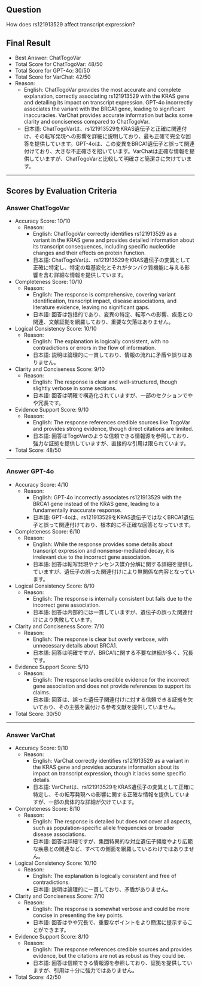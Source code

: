 ## Question

How does rs121913529 affect transcript expression?

## Final Result

- Best Answer: ChatTogoVar
- Total Score for ChatTogoVar: 48/50
- Total Score for GPT-4o: 30/50
- Total Score for VarChat: 42/50
- Reason:
  - English: ChatTogoVar provides the most accurate and complete explanation, correctly associating rs121913529 with the KRAS gene and detailing its impact on transcript expression. GPT-4o incorrectly associates the variant with the BRCA1 gene, leading to significant inaccuracies. VarChat provides accurate information but lacks some clarity and conciseness compared to ChatTogoVar.
  - 日本語: ChatTogoVarは、rs121913529をKRAS遺伝子と正確に関連付け、その転写発現への影響を詳細に説明しており、最も正確で完全な回答を提供しています。GPT-4oは、この変異をBRCA1遺伝子と誤って関連付けており、大きな不正確さを招いています。VarChatは正確な情報を提供していますが、ChatTogoVarと比較して明確さと簡潔さに欠けています。

---

## Scores by Evaluation Criteria

### Answer ChatTogoVar
- Accuracy Score: 10/10
  - Reason: 
    - English: ChatTogoVar correctly identifies rs121913529 as a variant in the KRAS gene and provides detailed information about its transcript consequences, including specific nucleotide changes and their effects on protein function.
    - 日本語: ChatTogoVarは、rs121913529をKRAS遺伝子の変異として正確に特定し、特定の塩基変化とそれがタンパク質機能に与える影響を含む詳細な情報を提供しています。
- Completeness Score: 10/10
  - Reason: 
    - English: The response is comprehensive, covering variant identification, transcript impact, disease associations, and literature evidence, leaving no significant gaps.
    - 日本語: 回答は包括的であり、変異の特定、転写への影響、疾患との関連、文献証拠を網羅しており、重要な欠落はありません。
- Logical Consistency Score: 10/10
  - Reason: 
    - English: The explanation is logically consistent, with no contradictions or errors in the flow of information.
    - 日本語: 説明は論理的に一貫しており、情報の流れに矛盾や誤りはありません。
- Clarity and Conciseness Score: 9/10
  - Reason: 
    - English: The response is clear and well-structured, though slightly verbose in some sections.
    - 日本語: 回答は明確で構造化されていますが、一部のセクションでやや冗長です。
- Evidence Support Score: 9/10
  - Reason: 
    - English: The response references credible sources like TogoVar and provides strong evidence, though direct citations are limited.
    - 日本語: 回答はTogoVarのような信頼できる情報源を参照しており、強力な証拠を提供していますが、直接的な引用は限られています。
- Total Score: 48/50

---

### Answer GPT-4o
- Accuracy Score: 4/10
  - Reason: 
    - English: GPT-4o incorrectly associates rs121913529 with the BRCA1 gene instead of the KRAS gene, leading to a fundamentally inaccurate response.
    - 日本語: GPT-4oは、rs121913529をKRAS遺伝子ではなくBRCA1遺伝子と誤って関連付けており、根本的に不正確な回答となっています。
- Completeness Score: 6/10
  - Reason: 
    - English: While the response provides some details about transcript expression and nonsense-mediated decay, it is irrelevant due to the incorrect gene association.
    - 日本語: 回答は転写発現やナンセンス媒介分解に関する詳細を提供していますが、遺伝子の誤った関連付けにより無関係な内容となっています。
- Logical Consistency Score: 8/10
  - Reason: 
    - English: The response is internally consistent but fails due to the incorrect gene association.
    - 日本語: 回答は内部的には一貫していますが、遺伝子の誤った関連付けにより失敗しています。
- Clarity and Conciseness Score: 7/10
  - Reason: 
    - English: The response is clear but overly verbose, with unnecessary details about BRCA1.
    - 日本語: 回答は明確ですが、BRCA1に関する不要な詳細が多く、冗長です。
- Evidence Support Score: 5/10
  - Reason: 
    - English: The response lacks credible evidence for the incorrect gene association and does not provide references to support its claims.
    - 日本語: 回答は、誤った遺伝子関連付けに対する信頼できる証拠を欠いており、その主張を裏付ける参考文献を提供していません。
- Total Score: 30/50

---

### Answer VarChat
- Accuracy Score: 9/10
  - Reason: 
    - English: VarChat correctly identifies rs121913529 as a variant in the KRAS gene and provides accurate information about its impact on transcript expression, though it lacks some specific details.
    - 日本語: VarChatは、rs121913529をKRAS遺伝子の変異として正確に特定し、その転写発現への影響に関する正確な情報を提供していますが、一部の具体的な詳細が欠けています。
- Completeness Score: 8/10
  - Reason: 
    - English: The response is detailed but does not cover all aspects, such as population-specific allele frequencies or broader disease associations.
    - 日本語: 回答は詳細ですが、集団特異的な対立遺伝子頻度やより広範な疾患との関連など、すべての側面を網羅しているわけではありません。
- Logical Consistency Score: 10/10
  - Reason: 
    - English: The explanation is logically consistent and free of contradictions.
    - 日本語: 説明は論理的に一貫しており、矛盾がありません。
- Clarity and Conciseness Score: 7/10
  - Reason: 
    - English: The response is somewhat verbose and could be more concise in presenting the key points.
    - 日本語: 回答はやや冗長で、重要なポイントをより簡潔に提示することができます。
- Evidence Support Score: 8/10
  - Reason: 
    - English: The response references credible sources and provides evidence, but the citations are not as robust as they could be.
    - 日本語: 回答は信頼できる情報源を参照しており、証拠を提供していますが、引用は十分に強力ではありません。
- Total Score: 42/50